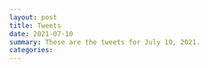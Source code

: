 ```yaml
---
layout: post
title: Tweets
date: 2021-07-10
summary: These are the tweets for July 10, 2021.
categories:
---
```


